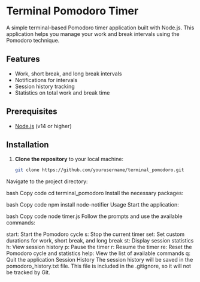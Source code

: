 # Terminal Pomodoro Timer

A simple terminal-based Pomodoro timer application built with Node.js. This application helps you manage your work and break intervals using the Pomodoro technique.

## Features

- Work, short break, and long break intervals
- Notifications for intervals
- Session history tracking
- Statistics on total work and break time

## Prerequisites

- [Node.js](https://nodejs.org/) (v14 or higher)

## Installation

1. **Clone the repository** to your local machine:

   ```bash
   git clone https://github.com/yourusername/terminal_pomodoro.git
Navigate to the project directory:

bash
Copy code
cd terminal_pomodoro
Install the necessary packages:

bash
Copy code
npm install node-notifier
Usage
Start the application:

bash
Copy code
node timer.js
Follow the prompts and use the available commands:

start: Start the Pomodoro cycle
s: Stop the current timer
set: Set custom durations for work, short break, and long break
st: Display session statistics
h: View session history
p: Pause the timer
r: Resume the timer
re: Reset the Pomodoro cycle and statistics
help: View the list of available commands
q: Quit the application
Session History
The session history will be saved in the pomodoro_history.txt file. This file is included in the .gitignore, so it will not be tracked by Git.